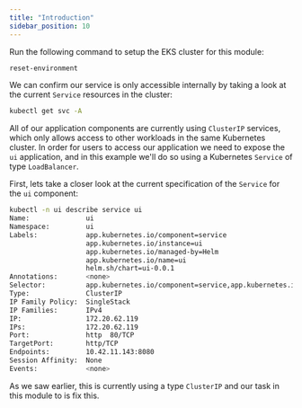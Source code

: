 ```yaml
---
title: "Introduction"
sidebar_position: 10
---
```


Run the following command to setup the EKS cluster for this module:

```bash timeout=300 wait=30
reset-environment
```

We can confirm our service is only accessible internally by taking a look at the current `Service` resources in the cluster:

```bash
kubectl get svc -A
```

All of our application components are currently using `ClusterIP` services, which only allows access to other workloads in the same Kubernetes cluster. In order for users to access our application we need to expose the `ui` application, and in this example we'll do so using a Kubernetes `Service` of type `LoadBalancer`.

First, lets take a closer look at the current specification of the `Service` for the `ui` component:

```bash
kubectl -n ui describe service ui
Name:              ui
Namespace:         ui
Labels:            app.kubernetes.io/component=service
                   app.kubernetes.io/instance=ui
                   app.kubernetes.io/managed-by=Helm
                   app.kubernetes.io/name=ui
                   helm.sh/chart=ui-0.0.1
Annotations:       <none>
Selector:          app.kubernetes.io/component=service,app.kubernetes.io/instance=ui,app.kubernetes.io/name=ui
Type:              ClusterIP
IP Family Policy:  SingleStack
IP Families:       IPv4
IP:                172.20.62.119
IPs:               172.20.62.119
Port:              http  80/TCP
TargetPort:        http/TCP
Endpoints:         10.42.11.143:8080
Session Affinity:  None
Events:            <none>
```

As we saw earlier, this is currently using a type `ClusterIP` and our task in this module to is fix this.